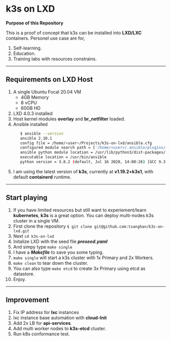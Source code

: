 # k3s on LXD

**Purpose of this Repository**

This is a proof of concept that k3s can be installed into **LXD/LXC** containers.
Personel use case are for,
1. Self-learning.
2. Education.
3. Training labs with resources constrains.

---

## Requirements on LXD Host

1. A single Ubuntu Focal 20.04 VM
    - 4GB Memory
    - 8 vCPU
    - 60GB HD
2. LXD 4.0.3 installed
3. Host kernel modules **overlay** and **br_netfilter** loaded.
4. Ansible installed
     ```bash
        $ ansible --version
        ansible 2.10.1
        config file = /home/<user>/Projects/k3s-on-lxd/ansible.cfg
        configured module search path = ['/home/<user>/.ansible/plugins/modules', '/usr/share/ansible/plugins/modules']
        ansible python module location = /usr/lib/python3/dist-packages/ansible
        executable location = /usr/bin/ansible
        python version = 3.8.2 (default, Jul 16 2020, 14:00:26) [GCC 9.3.0]
5. I am using the latest version of **k3s**, currently at **v1.19.2+k3s1**, with default **containerd** runtime.
---

## Start playing

1. If you have limited resources but still want to experiement/learn **kubernetes**, **k3s** is a great option. You can deploy multi-nodes k3s cluster in a single VM.
2. First clone the repository ```$ git clone git@github.com:tsanghan/k3s-on-lxd.git```
3. Next ```cd k3s-on-lxd```
4. Initalize LXD with the seed file ***preseed.yaml***
5. And simpy type ```make single```
6. I have a ***Makefile*** to save you some typing.
7. ```make single``` will start a k3s cluster with 1x Primary and 2x Workers.
8. ```make clean``` to tear down the cluster.
9. You can also type ```make etcd``` to create 3x Primary using etcd as datastore.
10. Enjoy.

---
## Improvement
1. Fix IP address for **lxc** instances
2. lxc instance base automation with **cloud-Init**
3. Add 2x LB for **api-services**.
4. Add multi worker nodes to **k3s-etcd** cluster.
4. Run k8s conformance test.
